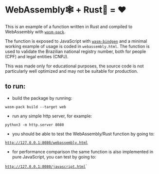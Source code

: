 # WebAssembly🕸️ + Rust🦀 = ❤️

This is an example of a function written in Rust and compiled to WebAssembly with [`wasm-pack`](https://crates.io/crates/wasm-pack).

The function is exposed to JavaScript with [`wasm-bindgen`](https://crates.io/crates/wasm-bindgen) and a minimal working example of usage is coded in `webassembly.html`. The function is used to validate the Brazilian national registry number, both for people (CPF) and legal entities (CNPJ).

This was made only for educational purposes, the source code is not particularly well optimized and may not be suitable for production.

## to run:

- build the package by running:

`wasm-pack build --target web`

- run any simple http server, for example:

`python3 -m http.server 8080`

- you should be able to test the WebAssembly/Rust function by going to:

[`http://127.0.0.1:8080/webassembly.html`](http://127.0.0.1:8080/webassembly.html)

- for performance comparison the same function is also implemented in pure JavaScript, you can test by going to:

[`http://127.0.0.1:8080/javascript.html`](http://127.0.0.1:8080/javascript.html)`

